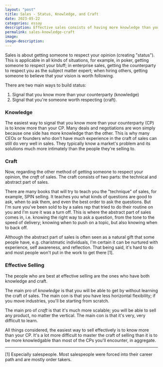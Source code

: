 ```yaml
---
layout: "post"
title: Sales - Status, Knowledge, and Craft
date: 2023-05-22
categories: essay
description: Effective sales consists of having more knowledge than your counterparty and/or the ability to persuade via techniques.
permalink: sales-knowledge-craft
image:
image-description:
---
```

Sales is about getting someone to respect your opinion (creating "status"). This is applicable in all kinds of situations, for example, in poker, getting someone to respect your bluff; in enterprise sales, getting the counterparty to respect you as the subject matter expert; when hiring others, getting someone to believe that your vision is worth following.

There are two main ways to build status:

1. Signal that you know more than your counterparty (knowledge)
2. Signal that you're someone worth respecting (craft).

###  Knowledge

The easiest way to signal that you know more than your counterparty (CP) is to know more than your CP. Many deals and negotiations are won simply because one side has more knowledge than the other. This is why many CEOs or founders who don't have much experience in the craft of sales can still do very well in sales. They typically know a market's problem and its solutions much more intimately than the people they're selling to.

### Craft

Now, regarding the other method of getting someone to respect your opinion, the *craft* of sales. The craft consists of two parts: the technical and abstract part of sales.

There are many books that will try to teach you the "technique" of sales, for example, SPIN selling. It teaches you what kinds of questions are good to ask, when to ask them, and even the best order to ask the questions. But I'm sure you've been sold to by a sales rep that tried to do their routine on you and I'm sure it was a turn off. This is where the abstract part of sales comes in, i.e. knowing the right way to ask a question, from the tone to the speed of delivery; knowing when to push on a topic, but also knowing when to back off.

Although the abstract part of sales is often seen as a natural gift that some people have, e.g. charistmatic individuals, I'm certain it can be nurtured with experience, self awareness, and reflection. That being said, it's hard to do and most people won't put in the work to get there [1].

### Effective Selling

The people who are best at effective selling are the ones who have both knowledge and craft.

The main pro of *knowledge* is that you will be able to get by without learning the craft of sales. The main con is that you have less horizontal flexibility; if you move industries, you'll be starting from scratch.

The main pro of *craft* is that it's much more scalable; you will be able to sell any product, no matter the vertical. The main con is that it's very, very difficult to learn.

All things considered, the easiest way to sell effectively is to know more than your CP. It's a lot more difficult to master the craft of selling than it is to be more knowledgable than most of the CPs you'll encounter, in aggregate.

---
[1] Especially salespeople. Most salespeople were forced into their career path and are mostly order takers.